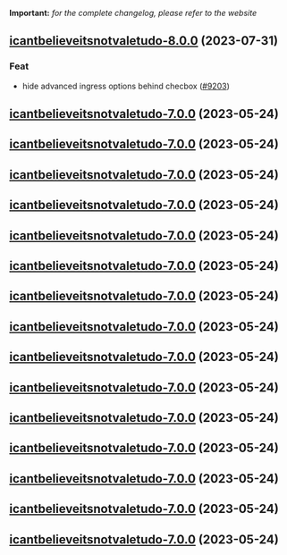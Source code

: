 **Important:**
*for the complete changelog, please refer to the website*












## [icantbelieveitsnotvaletudo-8.0.0](https://github.com/truecharts/charts/compare/icantbelieveitsnotvaletudo-7.0.0...icantbelieveitsnotvaletudo-8.0.0) (2023-07-31)

### Feat

- hide advanced ingress options behind checbox ([#9203](https://github.com/truecharts/charts/issues/9203))
  
  


## [icantbelieveitsnotvaletudo-7.0.0](https://github.com/truecharts/charts/compare/icantbelieveitsnotvaletudo-6.0.9...icantbelieveitsnotvaletudo-7.0.0) (2023-05-24)




## [icantbelieveitsnotvaletudo-7.0.0](https://github.com/truecharts/charts/compare/icantbelieveitsnotvaletudo-6.0.9...icantbelieveitsnotvaletudo-7.0.0) (2023-05-24)




## [icantbelieveitsnotvaletudo-7.0.0](https://github.com/truecharts/charts/compare/icantbelieveitsnotvaletudo-6.0.9...icantbelieveitsnotvaletudo-7.0.0) (2023-05-24)




## [icantbelieveitsnotvaletudo-7.0.0](https://github.com/truecharts/charts/compare/icantbelieveitsnotvaletudo-6.0.9...icantbelieveitsnotvaletudo-7.0.0) (2023-05-24)




## [icantbelieveitsnotvaletudo-7.0.0](https://github.com/truecharts/charts/compare/icantbelieveitsnotvaletudo-6.0.9...icantbelieveitsnotvaletudo-7.0.0) (2023-05-24)




## [icantbelieveitsnotvaletudo-7.0.0](https://github.com/truecharts/charts/compare/icantbelieveitsnotvaletudo-6.0.9...icantbelieveitsnotvaletudo-7.0.0) (2023-05-24)




## [icantbelieveitsnotvaletudo-7.0.0](https://github.com/truecharts/charts/compare/icantbelieveitsnotvaletudo-6.0.9...icantbelieveitsnotvaletudo-7.0.0) (2023-05-24)




## [icantbelieveitsnotvaletudo-7.0.0](https://github.com/truecharts/charts/compare/icantbelieveitsnotvaletudo-6.0.9...icantbelieveitsnotvaletudo-7.0.0) (2023-05-24)




## [icantbelieveitsnotvaletudo-7.0.0](https://github.com/truecharts/charts/compare/icantbelieveitsnotvaletudo-6.0.9...icantbelieveitsnotvaletudo-7.0.0) (2023-05-24)




## [icantbelieveitsnotvaletudo-7.0.0](https://github.com/truecharts/charts/compare/icantbelieveitsnotvaletudo-6.0.9...icantbelieveitsnotvaletudo-7.0.0) (2023-05-24)




## [icantbelieveitsnotvaletudo-7.0.0](https://github.com/truecharts/charts/compare/icantbelieveitsnotvaletudo-6.0.9...icantbelieveitsnotvaletudo-7.0.0) (2023-05-24)




## [icantbelieveitsnotvaletudo-7.0.0](https://github.com/truecharts/charts/compare/icantbelieveitsnotvaletudo-6.0.9...icantbelieveitsnotvaletudo-7.0.0) (2023-05-24)




## [icantbelieveitsnotvaletudo-7.0.0](https://github.com/truecharts/charts/compare/icantbelieveitsnotvaletudo-6.0.9...icantbelieveitsnotvaletudo-7.0.0) (2023-05-24)




## [icantbelieveitsnotvaletudo-7.0.0](https://github.com/truecharts/charts/compare/icantbelieveitsnotvaletudo-6.0.9...icantbelieveitsnotvaletudo-7.0.0) (2023-05-24)




## [icantbelieveitsnotvaletudo-7.0.0](https://github.com/truecharts/charts/compare/icantbelieveitsnotvaletudo-6.0.9...icantbelieveitsnotvaletudo-7.0.0) (2023-05-24)

